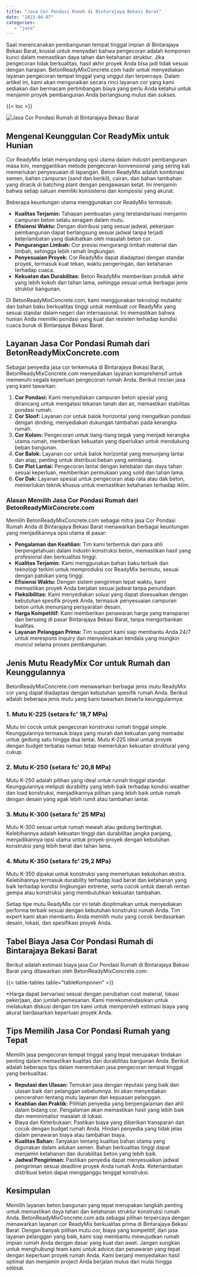 ```yaml
---
title: "Jasa Cor Pondasi Rumah di Bintarajaya Bekasi Barat"
date: "2023-04-07"
categories: 
   - "jasa"
---
```


Saat merencanakan pembangunan tempat tinggal impian di Bintarajaya Bekasi Barat, krusial untuk menyadari bahwa pengecoran adalah komponen kunci dalam memastikan daya tahan dan ketahanan struktur. Jika pengecoran tidak berkualitas, hasil akhir proyek Anda bisa jadi tidak sesuai dengan harapan. BetonReadyMixConcrete.com hadir untuk menyediakan layanan pengecoran tempat tinggal yang unggul dan terpercaya. Dalam artikel ini, kami akan menguraikan secara rinci layanan cor yang kami sediakan dan bermacam pertimbangan biaya yang perlu Anda ketahui untuk menjamin proyek pembangunan Anda berlangsung mulus dan sukses.

{{< toc >}}

![Jasa Cor Pondasi Rumah di Bintarajaya Bekasi Barat](https://betoncor8.github.io/cor/harga-beton-readymix-concrete%20(21).png)

## Mengenal Keunggulan Cor ReadyMix untuk Hunian

Cor ReadyMix telah menyandang opsi utama dalam industri pembangunan masa kini, menggantikan metode pengecoran konvensional yang sering kali memerlukan penyesuaian di lapangan. Beton ReadyMix adalah kombinasi semen, bahan campuran (sand dan kerikil), cairan, dan bahan tambahan yang diracik di batching plant dengan pengawasan ketat. Ini menjamin bahwa setiap satuan memiliki konsistensi dan komposisi yang akurat.

Beberapa keuntungan utama menggunakan cor ReadyMix termasuk:

- **Kualitas Terjamin:** Tahapan pembuatan yang terstandarisasi menjamin campuran beton selalu seragam dalam mutu.
- **Efisiensi Waktu:** Dengan distribusi yang sesuai jadwal, pekerjaan pembangunan dapat berlangsung sesuai jadwal tanpa terjadi keterlambatan yang diakibatkan oleh masalah beton cor.
- **Pengurangan Limbah:** Cor presisi mengurangi limbah material dan limbah, sehingga lebih ramah lingkungan.
- **Penyesuaian Proyek:** Cor ReadyMix dapat diadaptasi dengan standar proyek, termasuk kuat tekan, waktu pengeringan, dan ketahanan terhadap cuaca.
- **Kekuatan dan Durabilitas:** Beton ReadyMix memberikan produk akhir yang lebih kokoh dan tahan lama, sehingga sesuai untuk berbagai jenis struktur bangunan.

Di BetonReadyMixConcrete.com, kami menggunakan teknologi mutakhir dan bahan baku berkualitas tinggi untuk membuat cor ReadyMix yang sesuai standar dalam negeri dan internasional. Ini memastikan bahwa hunian Anda memiliki pondasi yang kuat dan resisten terhadap kondisi cuaca buruk di Bintarajaya Bekasi Barat.

## Layanan Jasa Cor Pondasi Rumah dari BetonReadyMixConcrete.com

Sebagai penyedia jasa cor terkemuka di Bintarajaya Bekasi Barat, BetonReadyMixConcrete.com menyediakan layanan komprehensif untuk memenuhi segala keperluan pengecoran rumah Anda. Berikut rincian jasa yang kami tawarkan:

1. **Cor Pondasi:** Kami menyediakan campuran beton spesial yang dirancang untuk mengatasi tekanan tanah dan air, memastikan stabilitas pondasi rumah.
2. **Cor Sloof:** Layanan cor untuk balok horizontal yang mengaitkan pondasi dengan dinding, menyediakan dukungan tambahan pada kerangka rumah.
3. **Cor Kolom:** Pengecoran untuk tiang-tiang tegak yang menjadi kerangka utama rumah, memberikan kekuatan yang diperlukan untuk mendukung beban bangunan.
4. **Cor Balok:** Layanan cor untuk balok horizontal yang menunjang lantai dan atap, penting untuk distribusi beban yang seimbang.
5. **Cor Plat Lantai:** Pengecoran lantai dengan ketebalan dan daya tahan sesuai keperluan, memberikan permukaan yang solid dan tahan lama.
6. **Cor Dak:** Layanan spesial untuk pengecoran atap rata atau dak beton, memerlukan teknik khusus untuk memastikan ketahanan terhadap iklim.

### Alasan Memilih Jasa Cor Pondasi Rumah dari BetonReadyMixConcrete.com

Memilih BetonReadyMixConcrete.com sebagai mitra jasa Cor Pondasi Rumah Anda di Bintarajaya Bekasi Barat menawarkan berbagai keuntungan yang menjadikannya opsi utama di pasar:

- **Pengalaman dan Keahlian:** Tim kami terbentuk dari para ahli berpengetahuan dalam industri konstruksi beton, memastikan hasil yang profesional dan berkualitas tinggi.
- **Kualitas Terjamin:** Kami menggunakan bahan baku terbaik dan teknologi terkini untuk memproduksi cor ReadyMix bermutu, sesuai dengan patokan yang tinggi.
- **Efisiensi Waktu:** Dengan sistem pengiriman tepat waktu, kami memastikan proyek Anda berjalan sesuai jadwal tanpa penundaan.
- **Fleksibilitas:** Kami menyediakan solusi yang dapat disesuaikan dengan kebutuhan spesifik proyek Anda, termasuk penyesuaian campuran beton untuk menunjang persyaratan desain.
- **Harga Kompetitif:** Kami memberikan penawaran harga yang transparan dan bersaing di pasar Bintarajaya Bekasi Barat, tanpa mengorbankan kualitas.
- **Layanan Pelanggan Prima:** Tim support kami siap membantu Anda 24/7 untuk merespons inquiry dan menyelesaikan kendala yang mungkin muncul selama proses pembangunan.

## Jenis Mutu ReadyMix Cor untuk Rumah dan Keunggulannya

BetonReadyMixConcrete.com menawarkan berbagai jenis mutu ReadyMix cor yang dapat diadaptasi dengan kebutuhan spesifik rumah Anda. Berikut adalah beberapa jenis mutu yang kami tawarkan beserta keunggulannya:

### 1\. Mutu K-225 (setara fc' 18,7 MPa)

Mutu ini cocok untuk pengecoran konstruksi rumah tinggal simple. Keunggulannya termasuk biaya yang murah dan kekuatan yang memadai untuk gedung satu hingga dua lantai. Mutu K-225 ideal untuk proyek dengan budget terbatas namun tetap memerlukan kekuatan struktural yang cukup.

### 2\. Mutu K-250 (setara fc' 20,8 MPa)

Mutu K-250 adalah pilihan yang ideal untuk rumah tinggal standar. Keunggulannya meliputi durability yang lebih baik terhadap kondisi weather dan load konstruksi, menjadikannya pilihan yang lebih baik untuk rumah dengan desain yang agak lebih rumit atau tambahan lantai.

### 3\. Mutu K-300 (setara fc' 25 MPa)

Mutu K-300 sesuai untuk rumah mewah atau gedung bertingkat. Kelebihannya adalah kekuatan tinggi dan durabilitas jangka panjang, menjadikannya opsi utama untuk proyek-proyek dengan kebutuhan konstruksi yang lebih berat dan tahan lama.

### 4\. Mutu K-350 (setara fc' 29,2 MPa)

Mutu K-350 dipakai untuk konstruksi yang memerlukan kekokohan ekstra. Kelebihannya termasuk durability terhadap load berat dan ketahanan yang baik terhadap kondisi lingkungan extreme, serta cocok untuk daerah rentan gempa atau konstruksi yang membutuhkan kekuatan tambahan.

Setiap tipe mutu ReadyMix cor ini telah dioptimalkan untuk menyediakan performa terbaik sesuai dengan kebutuhan konstruksi rumah Anda. Tim expert kami akan membantu Anda memilih mutu yang cocok berdasarkan desain, lokasi, dan spesifikasi proyek Anda.

## Tabel Biaya Jasa Cor Pondasi Rumah di Bintarajaya Bekasi Barat

Berikut adalah estimasi biaya jasa Cor Pondasi Rumah di Bintarajaya Bekasi Barat yang ditawarkan oleh BetonReadyMixConcrete.com:

{{< table-tables table="tableKomponen" >}}

\*Harga dapat bervariasi sesuai dengan perubahan cost material, lokasi pekerjaan, dan jumlah pemesanan. Kami merekomendasikan untuk melakukan diskusi dengan tim kami untuk memperoleh estimasi biaya yang akurat berdasarkan keperluan proyek Anda.

## Tips Memilih Jasa Cor Pondasi Rumah yang Tepat

Memilih jasa pengecoran tempat tinggal yang tepat merupakan tindakan penting dalam memastikan kualitas dan durabilitas bangunan Anda. Berikut adalah beberapa tips dalam menentukan jasa pengecoran tempat tinggal yang berkualitas:

- **Reputasi dan Ulasan:** Temukan jasa dengan reputasi yang baik dan ulasan baik dari pelanggan sebelumnya. Ini akan menyediakan pencerahan tentang mutu layanan dan kepuasan pelanggan.
- **Keahlian dan Praktik:** Pilihlah penyedia yang berpengalaman dan ahli dalam bidang cor. Pengalaman akan memastikan hasil yang lebih baik dan meminimalisir masalah di lokasi.
- Biaya dan Keterbukaan: Pastikan biaya yang diberikan transparan dan cocok dengan budget rumah Anda. Hindari penyedia yang tidak jelas dalam penawaran biaya atau tambahan biaya.
- **Kualitas Bahan:** Tanyakan tentang kualitas bahan utama yang digunakan dalam adukan semen. Bahan berkualitas tinggi dapat menjamin ketahanan dan durabilitas beton yang lebih baik.
- **Jadwal Pengiriman:** Pastikan penyedia dapat menyesuaikan jadwal pengiriman sesuai deadline proyek Anda rumah Anda. Keterlambatan distribusi beton dapat mengganggu tenggat konstruksi.

## Kesimpulan

Memilih layanan beton bangunan yang tepat merupakan langkah penting untuk memastikan daya tahan dan ketahanan struktur konstruksi rumah Anda. BetonReadyMixConcrete.com ada sebagai pilihan terpercaya dengan menawarkan layanan cor ReadyMix berkualitas prima di Bintarajaya Bekasi Barat. Dengan banyak pilihan mutu cor, biaya yang kompetitif, dan jasa layanan pelanggan yang baik, kami siap membantu mewujudkan rumah impian rumah Anda dengan dasar yang kuat dan awet. Jangan sungkan untuk menghubungi team kami untuk advice dan penawaran yang tepat dengan keperluan proyek rumah Anda. Kami berjanji menyediakan hasil optimal dan menjamin project Anda berjalan mulus dari mulai hingga selesai.
